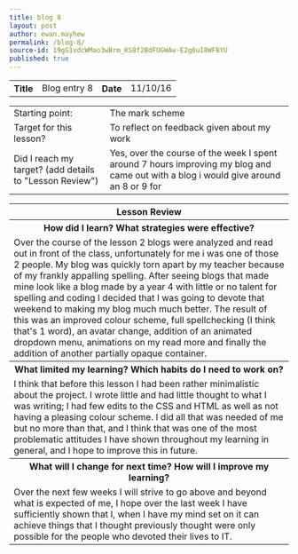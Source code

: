 ```yaml
---
title: blog 8
layout: post
author: ewan.mayhew
permalink: /blog-8/
source-id: 19gG1vdcWMao3wBrm_KS8f2BdFUGWAw-E2g6uI8WFBYU
published: true
---
```

<table>
  <tr>
    <th>Title</th>
    <td>Blog entry 8</td>
    <th>Date</th>
    <td>11/10/16</td>
  </tr>
</table>


<table>
  <tr>
    <td>Starting point:</td>
    <td>The mark scheme</td>
  </tr>
  <tr>
    <td>Target for this lesson?</td>
    <td>To reflect on feedback given about my work</td>
  </tr>
  <tr>
    <td>Did I reach my target? 
(add details to "Lesson Review")</td>
    <td>Yes, over the course of the week I spent around 7 hours improving my blog and came out with a blog i would give around an 8 or 9 for</td>
  </tr>
</table>


<table>
  <tr>
    <th>Lesson Review</th>
  </tr>
  <tr>
    <th>How did I learn? What strategies were effective? </th>
  </tr>
  <tr>
    <td>Over the course of the lesson 2 blogs were analyzed and read out in front of the class, unfortunately for me i was one of those 2 people. My blog was quickly torn apart by my teacher because of my frankly appalling spelling. After seeing blogs that made mine look like a blog made by a year 4 with little or no talent for spelling and coding I decided that I was going to devote that weekend to making my blog much much better. The result of this was an improved colour scheme, full spellchecking (I think that's 1 word), an avatar change, addition of an animated dropdown menu, animations on my read more and finally the addition of another partially opaque container.  </td>
  </tr>
  <tr>
    <th>What limited my learning? Which habits do I need to work on?</th>
  </tr>
  <tr>
    <td>I think that before this lesson I had been rather minimalistic about the project. I wrote little and had little thought to what I was writing; I had few edits to the CSS and HTML as well as not having a pleasing colour scheme. I did all that was needed of me but no more than that, and I think that was one of the most problematic attitudes I have shown throughout my learning in general, and I hope to improve this in future.</td>
  </tr>
  <tr>
    <th>What will I change for next time? How will I improve my learning?</th>
  </tr>
  <tr>
    <td>Over the next few weeks I will strive to go above and beyond what is expected of me, I hope over the last week I have sufficiently shown that I, when I have my mind set on it can achieve things that I thought previously thought were only possible for the people who devoted their lives to IT.</td>
  </tr>
</table>



